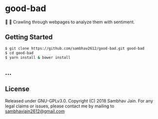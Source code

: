 # good-bad
:eyes: :snail: Crawling through webpages to analyze them with sentiment.

## Getting Started

```bash
$ git clone https://github.com/sambhav2612/good-bad.git good-bad
$ cd good-bad
$ yarn install & bower install
```

## ...

## License

Released under GNU-GPLv3.0. Copyright (C) 2018 Sambhav Jain. For any legal claims or issues, please contact me by mailing to sambhavjain2612@gmail.com